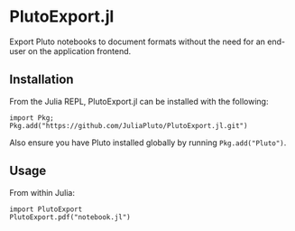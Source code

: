 # PlutoExport.jl
Export Pluto notebooks to document formats without the need for an end-user on the application frontend.

## Installation
From the Julia REPL, PlutoExport.jl can be installed with the following:
```
import Pkg; Pkg.add("https://github.com/JuliaPluto/PlutoExport.jl.git")
```
Also ensure you have Pluto installed globally by running `Pkg.add("Pluto")`.

## Usage
From within Julia:
```
import PlutoExport
PlutoExport.pdf("notebook.jl")
```
